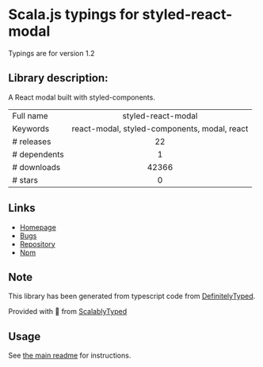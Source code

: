 
# Scala.js typings for styled-react-modal

Typings are for version 1.2

## Library description:
A React modal built with styled-components.

|                    |                 |
| ------------------ | :-------------: |
| Full name          | styled-react-modal |
| Keywords           | react-modal, styled-components, modal, react |
| # releases         | 22 |
| # dependents       | 1 |
| # downloads        | 42366 |
| # stars            | 0 |

## Links
- [Homepage](https://github.com/AlexanderRichey/styled-react-modal#readme)
- [Bugs](https://github.com/AlexanderRichey/styled-react-modal/issues)
- [Repository](https://github.com/AlexanderRichey/styled-react-modal)
- [Npm](https://www.npmjs.com/package/styled-react-modal)
    


## Note
This library has been generated from typescript code from [DefinitelyTyped](https://definitelytyped.org).

Provided with :purple_heart: from [ScalablyTyped](https://github.com/oyvindberg/ScalablyTyped)

## Usage
See [the main readme](../../readme.md) for instructions.


